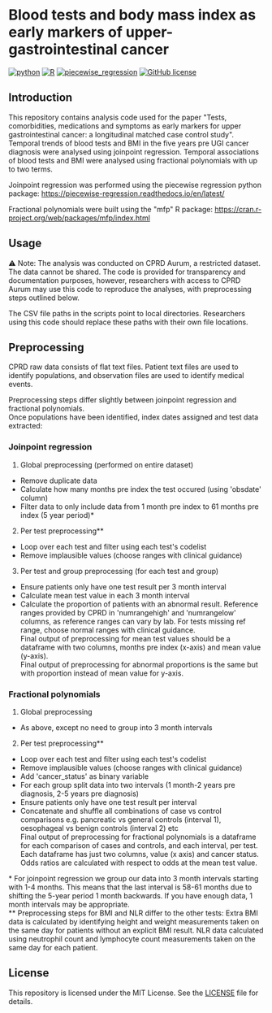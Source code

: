 # Blood tests and body mass index as early markers of upper-gastrointestinal cancer
[![python](https://img.shields.io/badge/python-3.12.6-blue)](https://www.python.org)
[![R](https://img.shields.io/badge/R-4.5.1-blue)](https://www.r-project.org/)
[![piecewise_regression](https://img.shields.io/badge/piecewise_regression-1.5.0-blue)](https://piecewise-regression.readthedocs.io/en/latest/)
[![GitHub license](https://img.shields.io/badge/license-MIT-blue.svg)](https://github.com/BenMcGuirk/ugi-cancer-early-markers/blob/main/LICENSE)

## Introduction
This repository contains analysis code used for the paper "Tests, comorbidities, medications and symptoms as early markers for upper gastrointestinal cancer: a longitudinal matched case control study". Temporal trends of blood tests and BMI in the five years pre UGI cancer diagnosis were analysed using joinpoint regression. Temporal associations of blood tests and BMI were analysed using fractional polynomials with up to two terms.

Joinpoint regression was performed using the piecewise regression python package: https://piecewise-regression.readthedocs.io/en/latest/  

Fractional polynomials were built using the "mfp" R package: https://cran.r-project.org/web/packages/mfp/index.html

## Usage
⚠️ Note: The analysis was conducted on CPRD Aurum, a restricted dataset. The data cannot be shared.
The code is provided for transparency and documentation purposes, however, researchers with access to CPRD Aurum may use this code to reproduce the analyses, with preprocessing steps outlined below.

The CSV file paths in the scripts point to local directories. 
Researchers using this code should replace these paths with their own file locations.

## Preprocessing
CPRD raw data consists of flat text files.
Patient text files are used to identify populations, and observation files are used to identify medical events.

Preprocessing steps differ slightly between joinpoint regression and fractional polynomials.  
Once populations have been identified, index dates assigned and test data extracted:
### Joinpoint regression
1. Global preprocessing (performed on entire dataset)
- Remove duplicate data
- Calculate how many months pre index the test occured (using 'obsdate' column)
- Filter data to only include data from 1 month pre index to 61 months pre index (5 year period)*
2. Per test preprocessing**
- Loop over each test and filter using each test's codelist
- Remove implausible values (choose ranges with clinical guidance)
3. Per test and group preprocessing (for each test and group)
- Ensure patients only have one test result per 3 month interval
- Calculate mean test value in each 3 month interval 
- Calculate the proportion of patients with an abnormal result. Reference ranges provided by CPRD in 'numrangehigh' and 'numrangelow' columns, as reference ranges can vary by lab. For tests missing ref range, choose normal ranges with clinical guidance.  
Final output of preprocessing for mean test values should be a dataframe with two columns, months pre index (x-axis) and mean value (y-axis).  
Final output of preprocessing for abnormal proportions is the same but with proportion instead of mean value for y-axis.

### Fractional polynomials
1. Global preprocessing
- As above, except no need to group into 3 month intervals
2. Per test preprocessing**
- Loop over each test and filter using each test's codelist
- Remove implausible values (choose ranges with clinical guidance)
- Add 'cancer_status' as binary variable
- For each group split data into two intervals (1 month-2 years pre diagnosis, 2-5 years pre diagnosis)
- Ensure patients only have one test result per interval
- Concatenate and shuffle all combinations of case vs control comparisons e.g. pancreatic vs general controls (interval 1), oesophageal vs benign controls (interval 2) etc  
Final output of preprocessing for fractional polynomials is a dataframe for each comparison of cases and controls, and each interval, per test. Each dataframe has just two columns, value (x axis) and cancer status. Odds ratios are calculated with respect to odds at the mean test value.

\* For joinpoint regression we group our data into 3 month intervals starting with 1-4 months. This means that the last interval is 58-61 months due to shifting the 5-year period 1 month backwards. If you have enough data, 1 month intervals may be appropriate.  
** Preprocessing steps for BMI and NLR differ to the other tests:
Extra BMI data is calculated by identifying height and weight measurements taken on the same day for patients without an explicit BMI result.
NLR data calculated using neutrophil count and lymphocyte count measurements taken on the same day for each patient.

## License

This repository is licensed under the MIT License. See the [LICENSE](LICENSE) file for details.
